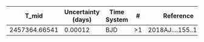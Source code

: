 |T_mid|Uncertainty (days)           |Time System|#                                            |Reference                           |
|-----|-----------------------------|-----------|---------------------------------------------|------------------------------------|
|2457364.66541|0.00012                      |BJD        |>1                                           |2018AJ....155..119B                 |
